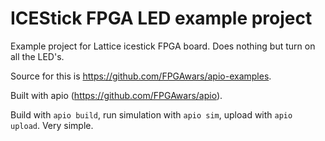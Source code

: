 # ICEStick FPGA LED example project

Example project for Lattice icestick FPGA board. Does nothing but turn on all the LED's.

Source for this is https://github.com/FPGAwars/apio-examples.

Built with apio (https://github.com/FPGAwars/apio).

Build with `apio build`, run simulation with `apio sim`, upload with `apio upload`. Very simple.